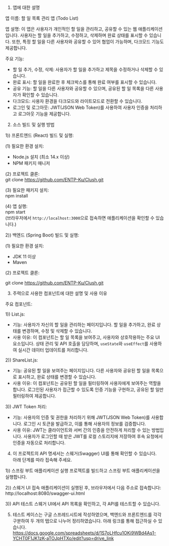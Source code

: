 
1. 앱에 대한 설명

앱 이름: 할 일 목록 관리 앱 (Todo List)

앱 설명:
이 앱은 사용자가 개인적인 할 일을 관리하고, 공유할 수 있는 웹 애플리케이션입니다. 사용자는 할 일을 추가하고, 수정하고, 삭제하며 완료 상태를 표시할 수 있습니다. 또한, 특정 할 일을 다른 사용자와 공유할 수 있어 협업이 가능하며, 다크모드 기능도 제공합니다.

주요 기능:
- 할 일 추가, 수정, 삭제: 사용자가 할 일을 추가하고 제목을 수정하거나 삭제할 수 있습니다.
- 완료 표시: 할 일을 완료한 후 체크박스를 통해 완료 여부를 표시할 수 있습니다.
- 공유 기능: 할 일을 다른 사용자와 공유할 수 있으며, 공유된 할 일 목록을 다른 사용자가 확인할 수 있습니다.
- 다크모드: 사용자 환경을 다크모드와 라이트모드로 전환할 수 있습니다.
- 로그인 및 로그아웃: JWT(JSON Web Token)를 사용하여 사용자 인증을 처리하고 로그아웃 기능을 제공합니다.



2. 소스 빌드 및 실행 방법

1)) 프론트엔드 (React) 빌드 및 실행:

(1) 필요한 환경 설치:
   - Node.js 설치 (최소 14.x 이상)
   - NPM 패키지 매니저

(2) 프로젝트 클론:   
   git clone https://github.com/ENTP-Ku/Clush.git   

(3) 필요한 패키지 설치:   
   npm install   

(4) 앱 실행:   
   npm start   
   (브라우저에서 `http://localhost:3000`으로 접속하면 애플리케이션을 확인할 수 있습니다.)

2)) 백엔드 (Spring Boot) 빌드 및 실행:

(1) 필요한 환경 설치:
   - JDK 11 이상
   - Maven

(2) 프로젝트 클론:
   
   git clone https://github.com/ENTP-Ku/Clush.git
   


3. 주력으로 사용한 컴포넌트에 대한 설명 및 사용 이유

주요 컴포넌트:

1)) List.js:
   - 기능: 사용자가 자신의 할 일을 관리하는 페이지입니다. 할 일을 추가하고, 완료 상태를 변경하며, 수정 및 삭제할 수 있습니다.
   - 사용 이유: 이 컴포넌트는 할 일 목록을 보여주고, 사용자와 상호작용하는 주요 UI 요소입니다. 상태 관리 및 API 호출을 담당하며, `useState`와 `useEffect`를 사용하여 실시간 데이터 업데이트를 처리합니다.

2)) ShareList.js:
   - 기능: 공유된 할 일을 보여주는 페이지입니다. 다른 사용자와 공유된 할 일을 목록으로 표시하고, 완료 상태를 변경할 수 있습니다.
   - 사용 이유: 이 컴포넌트는 공유된 할 일을 필터링하여 사용자에게 보여주는 역할을 합니다. 로그인된 사용자가 접근할 수 있도록 인증 기능을 구현하고, 공유된 할 일만 필터링하여 제공합니다.

3)) JWT Token 처리:
   - 기능: 사용자의 인증 및 권한을 처리하기 위해 JWT(JSON Web Token)를 사용합니다. 로그인 시 토큰을 발급하고, 이를 통해 사용자의 정보를 검증합니다.
   - 사용 이유: JWT는 클라이언트와 서버 간의 인증을 안전하게 처리할 수 있는 방법입니다. 사용자가 로그인할 때 받은 JWT를 로컬 스토리지에 저장하여 후속 요청에서 인증을 자동으로 처리합니다.





4. 이 프로젝트의 API 명세서는 스웨거(Swagger) UI를 통해 확인할 수 있습니다.  
아래 단계를 따라 접속해 주세요.

1)) 스프링 부트 애플리케이션 실행
   프로젝트를 빌드하고 스프링 부트 애플리케이션을 실행합니다.

2)) 스웨거 UI 접속
애플리케이션이 실행된 후, 브라우저에서 다음 주소로 접속합니다:
   http://localhost:8080/swagger-ui.html

3)) API 테스트
   스웨거 UI에서 API 목록을 확인하고, 각 API를 테스트할 수 있습니다.




5. 테스트 케이스는 구글 스프레드시트에 작성하였으며, 백엔드와 프론트엔드를 각각 구분하여 두 개의 탭으로 나누어 정리하였습니다.
아래 링크를 통해 접근하실 수 있습니다.
https://docs.google.com/spreadsheets/d/1S7oLHfcu1OKi9WBd4As1-YCHT0F1JK1zK-aTOJpHTXo/edit?usp=drive_link